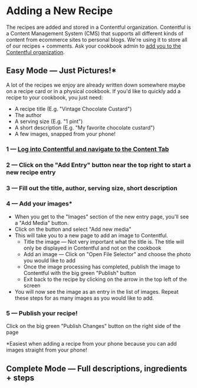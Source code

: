 # Adding a New Recipe

The recipes are added and stored in a Contentful organization. Contentful is a Content Management System (CMS) that supports all different kinds of content from ecommerce sites to personal blogs. We're using it to store all of our recipes + comments. Ask your cookbook admin to [add you to the Contentful organization](./adding_new_users.md).

## Easy Mode — Just Pictures!*

A lot of the recipes we enjoy are already written down somewhere maybe on a recipe card or in a physical cookbook. If you'd like to quickly add a recipe to your cookbook, you just need:

- A recipe title (E.g. "Vintage Chocolate Custard")
- The author
- A serving size (E.g. "1 pint")
- A short description (E.g. "My favorite chocolate custard")
- A few images, snapped from your phone!

### 1 — [Log into Contentful and navigate to the Content Tab](https://app.contentful.com/spaces/kk2euocn6y07/entries)
### 2 — Click on the "Add Entry" button near the top right to start a new recipe entry
### 3 — Fill out the title, author, serving size, short description
### 4 — Add your images*

- When you get to the "Images" section of the new entry page, you'll see a "Add Media" button.
- Click on the button and select "Add new media"
- This will take you to a new page to add an image to Contentful.
    - Title the image — Not very important what the title is. The title will only be displayed in Contentful and not on the cookbook
    - Add an image — Click on "Open File Selector" and choose the photo you would like to add
    - Once the image processing has completed, publish the image to Contentful with the big green "Publish" button
    - Exit back to the recipe by clicking on the arrow in the top left of the screen
- You will now see the image as an entry in the list of images. Repeat these steps for as many images as you would like to add.

### 5 — Publish your recipe!

Click on the big green "Publish Changes" button on the right side of the page

*Easiest when adding a recipe from your phone because you can add images straight from your phone!

## Complete Mode — Full descriptions, ingredients + steps